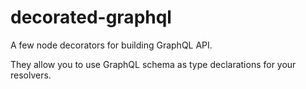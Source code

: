 # decorated-graphql
A few node decorators for building GraphQL API.

They allow you to use GraphQL schema as type declarations for your resolvers.
